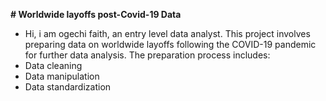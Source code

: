**# Worldwide layoffs post-Covid-19 Data**
- Hi, i am ogechi faith, an entry level data analyst.
This project involves preparing data on worldwide layoffs following  the COVID-19 pandemic for further data analysis.
The preparation process includes:
- Data cleaning
- Data manipulation
- Data standardization
